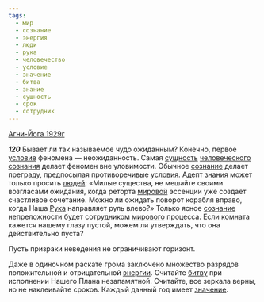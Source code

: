 ```yaml
---
tags:
  - мир
  - сознание
  - энергия
  - люди
  - рука
  - человечество
  - условие
  - значение
  - битва
  - знание
  - сущность
  - срок
  - сотрудник
---
```


[Агни-Йога 1929г](https://127.0.0.1:4002/agni/1929)

___120___
Бывает ли так называемое чудо ожиданным? Конечно, первое [условие](../../../tags/#условие) феномена — неожиданность. Самая [сущность](../../../tags/#сущность) [человеческого](../../../tags/#человечество) [сознания](../../../tags/#[сознание](../../../tags/#сознание)) делает феномен вне уловимости. Обычное [сознание](../../../tags/#сознание) делает преграду, предпосылая противоречивые [условия](../../../tags/#условие). Адепт [знания](../../../tags/#[знание](../../../tags/#знание)) может только просить [людей](../../../tags/#люди): «Милые существа, не мешайте своими возгласами ожидания, когда реторта [мировой](../../../tags/#мир) эссенции уже создаёт счастливое сочетание. Можно ли ожидать поворот корабля вправо, когда Наша [Рука](../../../tags/#рука) направляет руль влево?» Только ясное [сознание](../../../tags/#сознание) непреложности будет сотрудником [мирового](../../../tags/#мир) процесса. Если комната кажется нашему глазу пустой, можем ли утверждать, что она действительно пуста?   

Пусть призраки неведения не ограничивают горизонт.   

Даже в одиночном раскате грома заключено множество разрядов положительной и отрицательной [энергии](../../../tags/#энергия). Считайте [битву](../../../tags/#битва) при исполнении Нашего Плана незапамятной. Считайте, все зеркала верны, но не наклеивайте сроков. Каждый данный год имеет [значение](../../../tags/#значение). 